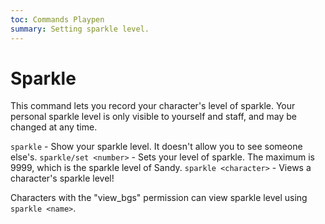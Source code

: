 ```yaml
---
toc: Commands Playpen
summary: Setting sparkle level.
---
```

# Sparkle
This command lets you record your character's level of sparkle.  Your personal sparkle level is only visible to yourself and staff, and may be changed at any time.

`sparkle` - Show your sparkle level. It doesn't allow you to see someone else's.
`sparkle/set <number>` - Sets your level of sparkle. The maximum is 9999, which is the sparkle level of Sandy. 
`sparkle <character>` - Views a character's sparkle level!

Characters with the "view_bgs" permission can view sparkle level using `sparkle <name>`.
